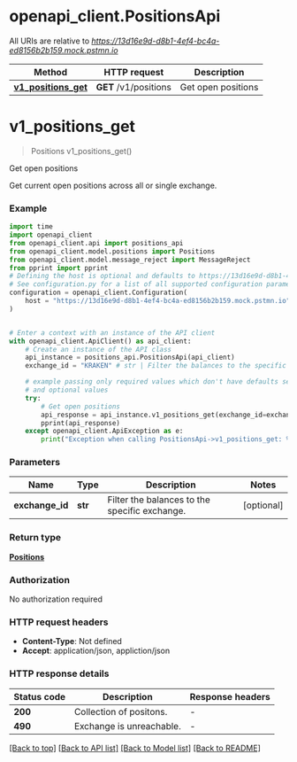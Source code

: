 # openapi_client.PositionsApi

All URIs are relative to *https://13d16e9d-d8b1-4ef4-bc4a-ed8156b2b159.mock.pstmn.io*

Method | HTTP request | Description
------------- | ------------- | -------------
[**v1_positions_get**](PositionsApi.md#v1_positions_get) | **GET** /v1/positions | Get open positions


# **v1_positions_get**
> Positions v1_positions_get()

Get open positions

Get current open positions across all or single exchange.

### Example


```python
import time
import openapi_client
from openapi_client.api import positions_api
from openapi_client.model.positions import Positions
from openapi_client.model.message_reject import MessageReject
from pprint import pprint
# Defining the host is optional and defaults to https://13d16e9d-d8b1-4ef4-bc4a-ed8156b2b159.mock.pstmn.io
# See configuration.py for a list of all supported configuration parameters.
configuration = openapi_client.Configuration(
    host = "https://13d16e9d-d8b1-4ef4-bc4a-ed8156b2b159.mock.pstmn.io"
)


# Enter a context with an instance of the API client
with openapi_client.ApiClient() as api_client:
    # Create an instance of the API class
    api_instance = positions_api.PositionsApi(api_client)
    exchange_id = "KRAKEN" # str | Filter the balances to the specific exchange. (optional)

    # example passing only required values which don't have defaults set
    # and optional values
    try:
        # Get open positions
        api_response = api_instance.v1_positions_get(exchange_id=exchange_id)
        pprint(api_response)
    except openapi_client.ApiException as e:
        print("Exception when calling PositionsApi->v1_positions_get: %s\n" % e)
```


### Parameters

Name | Type | Description  | Notes
------------- | ------------- | ------------- | -------------
 **exchange_id** | **str**| Filter the balances to the specific exchange. | [optional]

### Return type

[**Positions**](Positions.md)

### Authorization

No authorization required

### HTTP request headers

 - **Content-Type**: Not defined
 - **Accept**: application/json, appliction/json


### HTTP response details

| Status code | Description | Response headers |
|-------------|-------------|------------------|
**200** | Collection of positons. |  -  |
**490** | Exchange is unreachable. |  -  |

[[Back to top]](#) [[Back to API list]](../README.md#documentation-for-api-endpoints) [[Back to Model list]](../README.md#documentation-for-models) [[Back to README]](../README.md)

